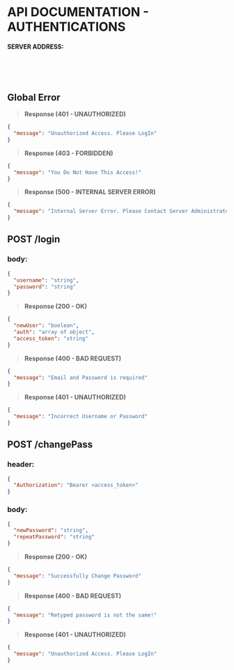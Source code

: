 # API DOCUMENTATION - AUTHENTICATIONS

#### SERVER ADDRESS:

&nbsp;

&nbsp;

## Global Error

> __Response (401 - UNAUTHORIZED)__

```json
{
  "message": "Unauthorized Access. Please LogIn"
}
```

> __Response (403 - FORBIDDEN)__

```json
{
  "message": "You Do Not Have This Access!"
}
```

> __Response (500 - INTERNAL SERVER ERROR)__

```json
{
  "message": "Internal Server Error. Please Contact Server Administrator"
}
```

## POST /login

### body:

```json
{
  "username": "string",
  "password": "string"
}
```

> __Response (200 - OK)__

```json
{
  "newUser": "boolean",
  "auth": "array of object",
  "access_token": "string"
}
```

> __Response (400 - BAD REQUEST)__

```json
{
  "message": "Email and Password is required"
}
```

> __Response (401 - UNAUTHORIZED)__

```json
{
  "message": "Incorrect Username or Password"
}
```

## POST /changePass

### header:

```json
{
  "Authorization": "Bearer <access_token>"
}
```

### body:

```json
{
  "newPassword": "string",
  "repeatPassword": "string"
}
```

> __Response (200 - OK)__

```json
{
  "message": "Successfully Change Password"
}
```

> __Response (400 - BAD REQUEST)__

```json
{
  "message": "Retyped password is not the same!"
}
```

> __Response (401 - UNAUTHORIZED)__

```json
{
  "message": "Unauthorized Access. Please LogIn"
}
```

